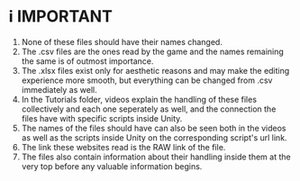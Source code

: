 # ℹ️ IMPORTANT

1. None of these files should have their names changed.
2. The .csv files are the ones read by the game and the names remaining the same is of outmost importance.
3. The .xlsx files exist only for aesthetic reasons and may make the editing experience more smooth, but everything can be changed from .csv immediately as well.
4. In the Tutorials folder, videos explain the handling of these files collectively and each one seperately as well, and the connection the files have with specific scripts inside Unity.
5. The names of the files should have can also be seen both in the videos as well as the scripts inside Unity on the corresponding script's url link.
6. The link these websites read is the RAW link of the file.
7. The files also contain information about their handling inside them at the very top before any valuable information begins.

